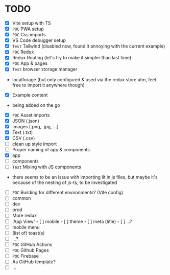 # TODO

- [x]  Vite setup with TS
- [x]  `POC` PWA setup
- [x]  `POC` Css imports
- [x]  VS Code debugger setup
- [x]  `Test` Tailwind (disabled now, found it annoying with the current example)
- [x]  `POC` Redux
- [x]  Redux Routing (let's try to make it simpler than last time)
- [x]  `POC` App & pages
- [x]  `Test` browser storage manager
  - localforage (but only configured & used via the redux store atm, feel free to import it anywhere though)
- [x]  Example content
  - being added on the go
- [x]  `POC` Asset imports
  - [x]  JSON (.json)
  - [x]  Images (.png, .jpg, ...)
  - [x]  Text (.txt)
  - [x]  CSV (.csv)
- [ ]  clean up style import
- [ ]  Proper naming of app & components
  - [x]  app
  - [ ]  components
- [ ]  `Test` Mixing with JS components
  - there seems to be an issue with importing lit in js files, but maybe it's because of the nesting of js-ts, to be investigated
- [ ]  `POC` Building for different environments? (Vite config)
  - [ ]  common
  - [ ]  dev
  - [ ]  prod
- [ ]  More redux
  - [ ]  'App View'
    - [ ]  mobile
    - [ ]  theme
    - [ ]  meta (title)
    - [ ]  ...?
  - [ ]  mobile menu
  - [ ]  (list of) toast(s)
  - [ ]  ...?
- [ ]  `POC` GitHub Actions
- [ ]  `POC` Github Pages
- [ ]  `POC` Firebase
- [ ]  As GitHub template?
- [ ]  ...
